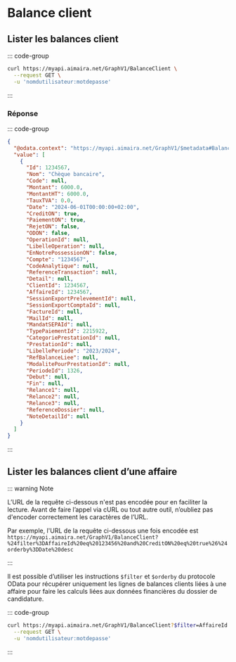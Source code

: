 # Balance client

## Lister les balances client

::: code-group

```bash [cURL]
curl https://myapi.aimaira.net/GraphV1/BalanceClient \
  --request GET \
  -u 'nomdutilisateur:motdepasse'
```

:::

### Réponse

::: code-group

```json [JSON]
{
  "@odata.context": "https://myapi.aimaira.net/GraphV1/$metadata#BalanceClient",
  "value": [
    {
      "Id": 1234567,
      "Nom": "Chèque bancaire",
      "Code": null,
      "Montant": 6000.0,
      "MontantHT": 6000.0,
      "TauxTVA": 0.0,
      "Date": "2024-06-01T00:00:00+02:00",
      "CreditON": true,
      "PaiementON": true,
      "RejetON": false,
      "ODON": false,
      "OperationId": null,
      "LibelleOperation": null,
      "EnNotrePossessionON": false,
      "Compte": "1234567",
      "CodeAnalytique": null,
      "ReferenceTransaction": null,
      "Detail": null,
      "ClientId": 1234567,
      "AffaireId": 1234567,
      "SessionExportPrelevementId": null,
      "SessionExportComptaId": null,
      "FactureId": null,
      "MailId": null,
      "MandatSEPAId": null,
      "TypePaiementId": 2215922,
      "CategoriePrestationId": null,
      "PrestationId": null,
      "LibellePeriode": "2023/2024",
      "RefBalanceLiee": null,
      "ModalitePourPrestationId": null,
      "PeriodeId": 1326,
      "Debut": null,
      "Fin": null,
      "Relance1": null,
      "Relance2": null,
      "Relance3": null,
      "ReferenceDossier": null,
      "NoteDetailId": null
    }
  ]
}

```

:::

## Lister les balances client d’une affaire

::: warning Note

L’URL de la requête ci-dessous n'est pas encodée pour en faciliter la lecture. Avant de faire l’appel via cURL ou tout
autre outil, n’oubliez pas d'encoder correctement les caractères de l’URL.

Par exemple, l'URL de la requête ci-dessous une fois encodée est `https://myapi.aimaira.net/GraphV1/BalanceClient?%24filter%3DAffaireId%20eq%20123456%20and%20CreditON%20eq%20true%26%24orderby%3DDate%20desc`

:::

Il est possible d’utiliser les instructions `$filter` et `$orderby` du protocole OData pour récupérer uniquement les
lignes de balances clients liées à une affaire pour faire les calculs liées aux données financières du dossier de
candidature.

::: code-group

```bash [cURL]
curl https://myapi.aimaira.net/GraphV1/BalanceClient?$filter=AffaireId eq 123456 and CreditON eq true&$orderby=Date desc \
  --request GET \
  -u 'nomdutilisateur:motdepasse'
```

:::